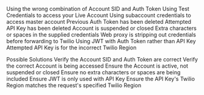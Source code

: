Using the wrong combination of Account SID and Auth Token
Using Test Credentials to access your Live Account
Using subaccount credentials to access master account
Previous Auth Token has been deleted
Attempted API Key has been deleted
Account is suspended or closed
Extra characters or spaces in the supplied credentials
Web proxy is stripping out credentials before forwarding to Twilio
Using JWT with Auth Token rather than API Key
Attempted API Key is for the incorrect Twilio Region

Possible Solutions
Verify the Account SID and Auth Token are correct
Verify the correct Account is being accessed
Ensure the Account is active, not suspended or closed
Ensure no extra characters or spaces are being included
Ensure JWT is only used with API Key
Ensure the API Key's Twilio Region matches the request's specified Twilio Region